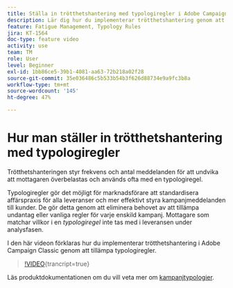 ```yaml
---
title: Ställa in trötthetshantering med typologiregler i Adobe Campaign Classic
description: Lär dig hur du implementerar trötthetshantering genom att tillämpa typologiregler.
feature: Fatigue Management, Typology Rules
jira: KT-1564
doc-type: feature video
activity: use
team: TM
role: User
level: Beginner
exl-id: 1bb86ce5-39b1-4081-aa63-72b218a02f28
source-git-commit: 35e036486c5b533b54b3f626d88734e9a9fc3b8a
workflow-type: tm+mt
source-wordcount: '145'
ht-degree: 47%

---
```


# Hur man ställer in trötthetshantering med typologiregler

Trötthetshanteringen styr frekvens och antal meddelanden för att undvika att mottagaren överbelastas och används ofta med en typologiregel.

Typologiregler gör det möjligt för marknadsförare att standardisera affärspraxis för alla leveranser och mer effektivt styra kampanjmeddelanden till kunder. De gör detta genom att eliminera behovet av att tillämpa undantag eller vanliga regler för varje enskild kampanj. Mottagare som matchar villkor i en *typologiregel* inte tas med i leveransen under analysfasen.

I den här videon förklaras hur du implementerar trötthetshantering i Adobe Campaign Classic genom att tillämpa typologiregler.

>[!VIDEO](https://video.tv.adobe.com/v/25090?quality=12&learn=on){trancript=true}

Läs produktdokumentationen om du vill veta mer om [kampanjtypologier](https://experienceleague.adobe.com/docs/campaign-classic/using/orchestrating-campaigns/campaign-optimization/about-campaign-typologies.html?lang=sv).
